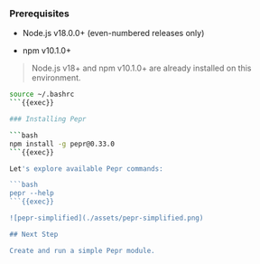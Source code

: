 ### Prerequisites

- Node.js v18.0.0+ (even-numbered releases only)

- npm v10.1.0+

> Node.js v18+ and npm v10.1.0+ are already installed on this environment.

```bash
source ~/.bashrc
```{{exec}}

### Installing Pepr

```bash
npm install -g pepr@0.33.0
```{{exec}}

Let's explore available Pepr commands:

```bash
pepr --help
```{{exec}}

![pepr-simplified](./assets/pepr-simplified.png) 

## Next Step

Create and run a simple Pepr module.
